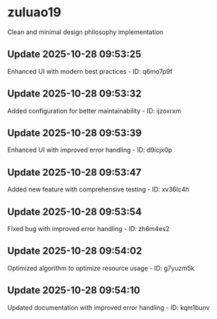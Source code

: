 # zuluao19
Clean and minimal design philosophy implementation

## Update 2025-10-28 09:53:25
Enhanced UI with modern best practices - ID: q6mo7p9f


## Update 2025-10-28 09:53:32
Added configuration for better maintainability - ID: ijzoxrxm


## Update 2025-10-28 09:53:39
Enhanced UI with improved error handling - ID: d9icjx0p


## Update 2025-10-28 09:53:47
Added new feature with comprehensive testing - ID: xv36lc4h


## Update 2025-10-28 09:53:54
Fixed bug with improved error handling - ID: zh6m4es2


## Update 2025-10-28 09:54:02
Optimized algorithm to optimize resource usage - ID: g7yuzm5k


## Update 2025-10-28 09:54:10
Updated documentation with improved error handling - ID: kqm1bunv

